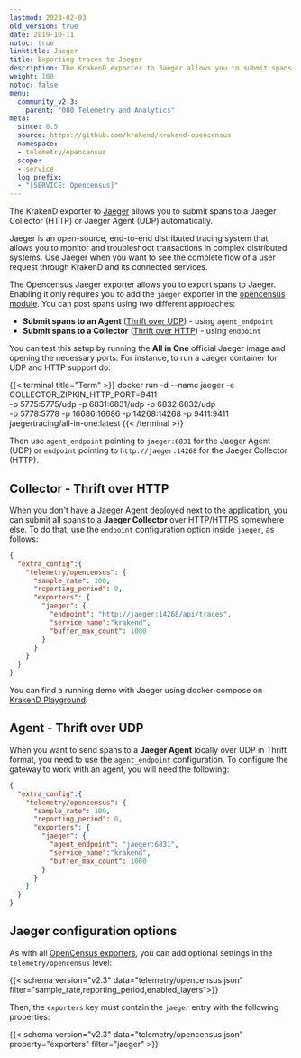 ```yaml
---
lastmod: 2023-02-03
old_version: true
date: 2019-10-11
notoc: true
linktitle: Jaeger
title: Exporting traces to Jaeger
description: The KrakenD exporter to Jaeger allows you to submit spans to a Jaeger Collector (HTTP) or Jaeger Agent (UDP) automatically.
weight: 100
notoc: false
menu:
  community_v2.3:
    parent: "080 Telemetry and Analytics"
meta:
  since: 0.5
  source: https://github.com/krakend/krakend-opencensus
  namespace:
  - telemetry/opencensus
  scope:
  - service
  log_prefix:
  - "[SERVICE: Opencensus]"
---
```

The KrakenD exporter to [Jaeger](https://www.jaegertracing.io/) allows you to submit spans to a Jaeger Collector (HTTP) or Jaeger Agent (UDP) automatically.

Jaeger is an open-source, end-to-end distributed tracing system that allows you to monitor and troubleshoot transactions in complex distributed systems. Use Jaeger when you want to see the complete flow of a user request through KrakenD and its connected services.

The Opencensus Jaeger exporter allows you to export spans to Jaeger. Enabling it only requires you to add the `jaeger` exporter in the [opencensus module](/docs/v2.3/telemetry/opencensus/). You can post spans using two different approaches:

- **Submit spans to an Agent** ([Thrift over UDP](https://www.jaegertracing.io/docs/1.23/apis/#thrift-over-udp-stable)) - using `agent_endpoint`
- **Submit spans to a Collector** ([Thrift over HTTP](https://www.jaegertracing.io/docs/1.23/apis/#thrift-over-http-stable)) - using `endpoint`

You can test this setup by running the **All in One** official Jaeger image and opening the necessary ports. For instance, to run a Jaeger container for UDP and HTTP support do:

{{< terminal title="Term" >}}
docker run -d --name jaeger -e COLLECTOR_ZIPKIN_HTTP_PORT=9411 \
-p 5775:5775/udp -p 6831:6831/udp -p 6832:6832/udp \
-p 5778:5778 -p 16686:16686 -p 14268:14268 -p 9411:9411 \
jaegertracing/all-in-one:latest
{{< /terminal >}}

Then use `agent_endpoint` pointing to `jaeger:6831` for the Jaeger Agent (UDP) or `endpoint` pointing to `http://jaeger:14268` for the Jaeger Collector (HTTP).

## Collector - Thrift over HTTP
When you don't have a Jaeger Agent deployed next to the application, you can submit all spans to a **Jaeger Collector** over HTTP/HTTPS somewhere else. To do that, use the `endpoint` configuration option inside `jaeger`, as follows:

```json
{
  "extra_config":{
    "telemetry/opencensus": {
      "sample_rate": 100,
      "reporting_period": 0,
      "exporters": {
        "jaeger": {
          "endpoint": "http://jaeger:14268/api/traces",
          "service_name":"krakend",
          "buffer_max_count": 1000
        }
      }
    }
  }
}
```

You can find a running demo with Jaeger using docker-compose on [KrakenD Playground](/docs/v2.3/overview/playground/).

## Agent - Thrift over UDP
When you want to send spans to a **Jaeger Agent** locally over UDP in Thrift format, you need to use the `agent_endpoint` configuration. To configure the gateway to work with an agent, you will need the following:

```json
{
  "extra_config":{
    "telemetry/opencensus": {
      "sample_rate": 100,
      "reporting_period": 0,
      "exporters": {
        "jaeger": {
          "agent_endpoint": "jaeger:6831",
          "service_name":"krakend",
          "buffer_max_count": 1000
        }
      }
    }
  }
}
```

## Jaeger configuration options
As with all [OpenCensus exporters](/docs/v2.3/telemetry/opencensus/), you can add optional settings in the `telemetry/opencensus` level:

{{< schema version="v2.3" data="telemetry/opencensus.json" filter="sample_rate,reporting_period,enabled_layers">}}

Then, the `exporters` key must contain the `jaeger` entry with the following properties:

{{< schema version="v2.3" data="telemetry/opencensus.json" property="exporters" filter="jaeger" >}}
